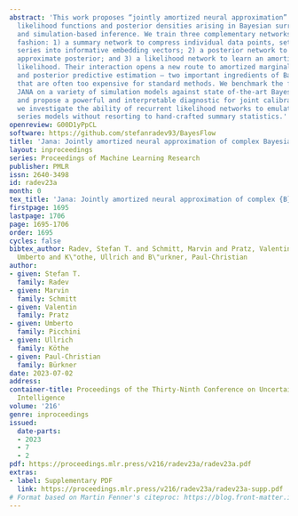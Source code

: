 ```yaml
---
abstract: 'This work proposes “jointly amortized neural approximation” (JANA) of intractable
  likelihood functions and posterior densities arising in Bayesian surrogate modeling
  and simulation-based inference. We train three complementary networks in an end-to-end
  fashion: 1) a summary network to compress individual data points, sets, or time
  series into informative embedding vectors; 2) a posterior network to learn an amortized
  approximate posterior; and 3) a likelihood network to learn an amortized approximate
  likelihood. Their interaction opens a new route to amortized marginal likelihood
  and posterior predictive estimation – two important ingredients of Bayesian workflows
  that are often too expensive for standard methods. We benchmark the fidelity of
  JANA on a variety of simulation models against state of-the-art Bayesian methods
  and propose a powerful and interpretable diagnostic for joint calibration. In addition,
  we investigate the ability of recurrent likelihood networks to emulate complex time
  series models without resorting to hand-crafted summary statistics.'
openreview: G00D1yPpCL
software: https://github.com/stefanradev93/BayesFlow
title: 'Jana: Jointly amortized neural approximation of complex Bayesian models'
layout: inproceedings
series: Proceedings of Machine Learning Research
publisher: PMLR
issn: 2640-3498
id: radev23a
month: 0
tex_title: 'Jana: Jointly amortized neural approximation of complex {B}ayesian models'
firstpage: 1695
lastpage: 1706
page: 1695-1706
order: 1695
cycles: false
bibtex_author: Radev, Stefan T. and Schmitt, Marvin and Pratz, Valentin and Picchini,
  Umberto and K\"othe, Ullrich and B\"urkner, Paul-Christian
author:
- given: Stefan T.
  family: Radev
- given: Marvin
  family: Schmitt
- given: Valentin
  family: Pratz
- given: Umberto
  family: Picchini
- given: Ullrich
  family: Köthe
- given: Paul-Christian
  family: Bürkner
date: 2023-07-02
address:
container-title: Proceedings of the Thirty-Ninth Conference on Uncertainty in Artificial
  Intelligence
volume: '216'
genre: inproceedings
issued:
  date-parts:
  - 2023
  - 7
  - 2
pdf: https://proceedings.mlr.press/v216/radev23a/radev23a.pdf
extras:
- label: Supplementary PDF
  link: https://proceedings.mlr.press/v216/radev23a/radev23a-supp.pdf
# Format based on Martin Fenner's citeproc: https://blog.front-matter.io/posts/citeproc-yaml-for-bibliographies/
---
```

